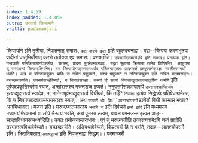 ```yaml
---
index: 1.4.59
index_padded: 1.4.059
sutra: उपसर्गाः क्रियायोगे
vritti: padamanjari

---
```

क्रियायोगे इति तृतीया, निपातनात् समासः, `कर्तृ करणे कृता` इति बहुलवचनाद्वा। यद्वा--क्रियया करणभूतया प्रादीनां धातुभिर्योगात् करणे तृतीयया एव समासः। प्रणयतीति। `उपसर्गादसमासेऽपि इति णत्वम्। प्रनायक इति। नन्वत्रापि गमिक्रियायोगोऽस्त्येव, सत्यम्; प्रादयः पुनरेवमात्मकाः, यदुत श्रुतायां क्रियायां तामेव विशिंषन्ति, अश्रुतायां तु ससाधनां क्रियामाक्षिपन्ति। तत्र क्रियायोगग्रहणसामर्थ्याद् यत्क्रियायुक्ताः प्रादयस्तं प्रत्युपसर्गसञ्ज्ञा भवतीत्ययमर्थो भवति। अत्र च यत्क्रियायुक्तः प्रादिः स गमिर्न प्रयुज्यते, यश्च प्रयुज्यते न तत्क्रियायुक्त इति नास्ति णत्वप्रसङ्गः।
मरुच्छब्दस्येति। उपसर्गसञ्ज्ञैवेष्यते, न निपातसञ्ज्ञा। तस्यां हि सत्यां निपाताद्युदात्तत्वम्ठतृतीया कर्मणि` इति पूर्वपदप्रकृतिस्वरेण स्यात्, अन्तोदात्तश्च मरुत्तशब्द इष्यते। ननूपसर्गसञ्ज्ञायामपि `उपसर्गाश्चाभिवर्जम्` इत्याद्युदात्तत्वं स्यादेव, न; नानेनापूर्वमाद्युदात्तत्वं विधीयते, किं तर्हि? `निपाताः` इत्येव सिद्धेऽथेः प्रतिषेधार्थमेतत्। किं च निपातसञ्ज्ञायामव्ययसञ्ज्ञा स्यात्। अथ `उपसर्गे धोः किः``आतश्चोपसर्गे` इत्येतौ विधी कस्मान्न भवतः? अनभिधानात्।
मरुत्त इति। मरुच्छब्दतकारस्य `अनचि च` इति द्विर्वचने `झरो झरि` इति मध्यमस्य मध्यमयोर्मध्यमानां वा लोपे त्रैरूप्यं भवति, कथं पुनरत्र तत्वम्, यावतायमनजन्त इत्यत आह--सञ्ज्ञाविधानसामर्थ्यादिति। उक्तः प्रयोजनान्तराभावः। एवं तु मरुन्नयतीति तकारव्यवायेऽपि णत्वं प्राप्रोति तस्मात्तत्वविधावेवेष्यते।
श्रच्छब्दस्येति। अङ्विधावेवेष्यते, किप्रत्ययो हि न भवति, तदाह--आतश्चोपसर्गे इति। भिदादिपाठात् `प्रज्ञाश्रद्धार्चा` इति निपातनाद्वा सिद्धम्।।
पदमञ्जरी